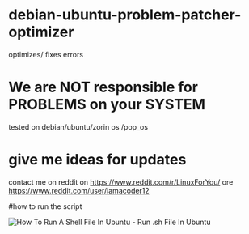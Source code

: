 # debian-ubuntu-problem-patcher-optimizer
optimizes/ fixes errors
# We are NOT responsible for PROBLEMS on your SYSTEM
tested on debian/ubuntu/zorin os /pop_os
# give me ideas for updates 
contact me on reddit on https://www.reddit.com/r/LinuxForYou/ ore https://www.reddit.com/user/iamacoder12



#how to run the script


<img src="https://sourcedigit.com/wp-content/uploads/2016/07/sh-file-01.jpg" alt="How To Run A Shell File In Ubuntu - Run .sh File In Ubuntu"/>

